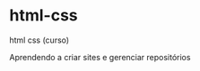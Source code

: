 # html-css
 html css (curso)

 Aprendendo a criar sites e gerenciar repositórios


 <a href="https://kaikneres.github.io/html-css/exercicios/ex001/" >
